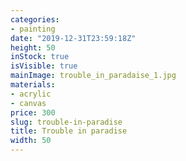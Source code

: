```yaml
---
categories:
- painting
date: "2019-12-31T23:59:18Z"
height: 50
inStock: true
isVisible: true
mainImage: trouble_in_paradaise_1.jpg
materials:
- acrylic
- canvas
price: 300
slug: trouble-in-paradise
title: Trouble in paradise
width: 50
---
```


